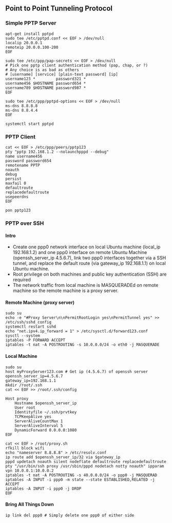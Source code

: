 ## Point to Point Tunneling Protocol 
### Simple PPTP Server
```
apt-get install pptpd 
sudo tee /etc/pptpd.conf << EOF > /dev/null   
localip 20.0.0.1
remoteip 20.0.0.100-200
EOF

sudo tee /etc/ppp/pap-secrets << EOF > /dev/null
# Pick one pptp client authentication method (pap, chap, or ?)
# Any choice is as bad as others
# [username] [service] [plain-text password] [ip]  
username123 *         password321 *
username456 $HOSTNAME password654 * 
username789 $HOSTNAME password987 * 
EOF

sudo tee /etc/ppp/pptpd-options << EOF > /dev/null   
ms-dns 8.8.8.8
ms-dns 8.8.4.4
EOF

systemctl start pptpd  
```
### PPTP Client
```
cat << EOF > /etc/ppp/peers/pptp123
pty "pptp 192.168.1.2 --nolaunchpppd --debug"
name username456
password password654
remotename PPTP
noauth
debug
persist
maxfail 0
defaultroute
replacedefaultroute
usepeerdns
EOF

pon pptp123
```
### PPTP over SSH
#### Intro
  * Create one ppp0 network interface on local Ubuntu machine (local_ip 192.168.1.2) and one ppp0 interface on remote Ubuntu Machine (openssh_server_ip 4.5.6.7), link two ppp0 interfaces together via a SSH tunnel, and replace the default route (via gateway_ip 192.168.1.1) on local Ubuntu machine.
  * Root privilege on both machines and public key authentication (SSH) are required
  * The network traffic from local machine is MASQUERADEd on remote machine so the remote machine is a proxy server.
#### Remote Machine (proxy server)
```
sudo su
echo -e "#Proxy Server\n\nPermitRootLogin yes\nPermitTunnel yes" >> /etc/ssh/sshd_config
systemctl restart sshd
echo "net.ipv4.ip_forward = 1" > /etc/sysctl.d/forward123.conf
sysctl --system
iptables -P FORWARD ACCEPT
iptables -t nat -A POSTROUTING -s 10.0.0.0/24 -o eth0 -j MASQUERADE 
```
#### Local Machine
```
sudo su
host myProxyServer123.com # Get ip (4.5.6.7) of openssh server
openssh_server_ip=4.5.6.7
gateway_ip=192.168.1.1 
mkdir /root/.ssh
cat << EOF >> /root/.ssh/config

Host proxy
    Hostname $openssh_server_ip
    User root
    Identityfile ~/.ssh/prvtkey
    TCPKeepAlive yes
    ServerAliveCountMax 1
    ServerAliveInterval 5
    DynamicForward 0.0.0.0:1080
EOF

cat << EOF > /root/proxy.sh
rfkill block wifi
echo "nameserver 8.8.8.8" > /etc/resolv.conf
ip route add $openssh_server_ip/32 via $gateway_ip
pppd updetach noauth silent nodeflate defaultroute replacedefaultroute pty "/usr/bin/ssh proxy /usr/sbin/pppd nodetach notty noauth" ipparam vpn 10.0.0.1:10.0.0.2
iptables -t nat -A POSTROUTING -s 40.0.0.0/24 -o ppp0 -j MASQUERAD 
iptables -A INPUT -i ppp0 -m state --state ESTABLISHED,RELATED -j ACCEPT
iptables -A INPUT -i ppp0 -j DROP
EOF
```
#### Bring All Things Down 
```
ip link del ppp0 # Simply delete one ppp0 of either side
```